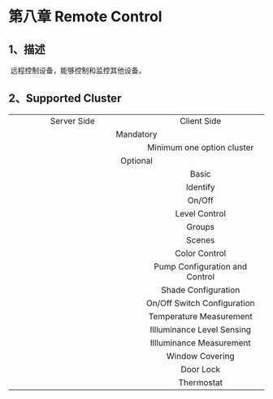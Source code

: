 # 第八章 Remote Control

## 1、描述

​	远程控制设备，能够控制和监控其他设备。

## 2、Supported Cluster
<table>
   <tr align="center">
   	<td style="width:50%;">Server Side</td>
    <td style="width:50%;">Client Side</td>
   </tr>
   <tr align="center">
   	<td colspan="2">Mandatory</td>
   </tr>
   <tr align="center">
    <td></td>
    <td>Minimum one option cluster</td>
   </tr>
   <tr align="center">
   	<td colspan="2">Optional</td>
   </tr>
   <tr align="center"> 
       <td></td>
       <td>Basic</td>
   </tr>
   <tr align="center"> 
       <td></td>
       <td>Identify</td>
   </tr>  
   <tr align="center"> 
       <td></td>
       <td>On/Off</td>
   </tr>  
   <tr align="center"> 
       <td></td>
       <td>Level Control</td>
   </tr>  
   <tr align="center"> 
       <td></td>
       <td>Groups</td>
   </tr>
   <tr align="center"> 
       <td></td>
       <td>Scenes</td>
   </tr>
   <tr align="center"> 
       <td></td>
       <td>Color Control</td>
   </tr>
   <tr align="center"> 
       <td></td>
       <td>Pump Configuration and Control</td>
   </tr>
   </tr>
   <tr align="center"> 
       <td></td>
       <td>Shade Configuration</td>
   </tr>
   </tr>
   <tr align="center"> 
       <td></td>
       <td>On/Off Switch Configuration</td>
   </tr>
   </tr>
   <tr align="center"> 
       <td></td>
       <td>Temperature Measurement</td>
   </tr>
   <tr align="center"> 
       <td></td>
       <td>Illluminance Level Sensing</td>
   </tr>
   <tr align="center"> 
       <td></td>
       <td>Illluminance Measurement</td>
   </tr>
   <tr align="center"> 
       <td></td>
       <td>Window Covering</td>
   </tr>
   <tr align="center"> 
       <td></td>
       <td>Door Lock</td>
   </tr>
   <tr align="center"> 
       <td></td>
       <td>Thermostat</td>
   </tr>
</table>
